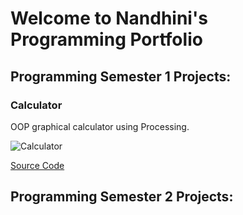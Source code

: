 # Welcome to Nandhini's Programming Portfolio

## Programming Semester 1 Projects:

### Calculator

OOP graphical calculator using Processing.

![Calculator]()

[Source Code]()

## Programming Semester 2 Projects:
